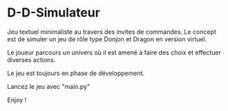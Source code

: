 # D-D-Simulateur

Jeu textuel minimaliste au travers des invites de commandes. Le concept est de simuler un jeu de rôle type Donjon et Dragon en version virtuel.

Le joueur parcours un univers où il est amené à faire des choix et effectuer diverses actions.

Le jeu est toujours en phase de développement.

Lancez le jeu avec "main.py"

Enjoy !
